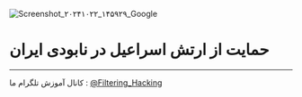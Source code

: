 ![Screenshot_۲۰۲۴۱۰۲۲_۱۴۵۹۲۹_Google](https://github.com/user-attachments/assets/ae190756-a8fd-41fd-a5c5-bc3246721d39)
# حمایت از ارتش اسراعیل در نابودی ایران
------
کانال آموزش تلگرام ما :
[@Filtering_Hacking](https://t.me/Filtering_Hacking)
